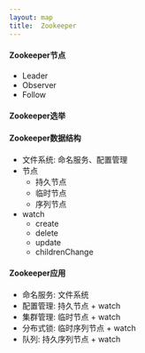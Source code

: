```yaml
---
layout: map
title:  Zookeeper
---
```


#### Zookeeper节点

* Leader
* Observer
* Follow

#### Zookeeper选举

#### Zookeeper数据结构

* 文件系统: 命名服务、配置管理
* 节点
    * 持久节点
    * 临时节点
    * 序列节点
* watch
    * create
    * delete
    * update
    * childrenChange

#### Zookeeper应用

* 命名服务: 文件系统
* 配置管理: 持久节点 + watch
* 集群管理: 临时节点 + watch
* 分布式锁: 临时序列节点 + watch
* 队列: 持久序列节点 + watch
